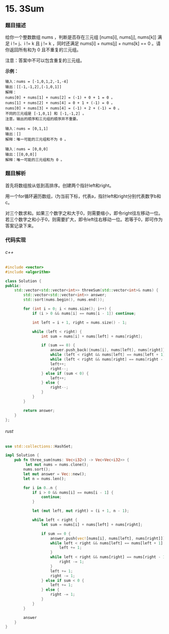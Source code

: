 # 15. 3Sum

### 题目描述

给你一个整数数组 nums ，判断是否存在三元组 [nums[i], nums[j], nums[k]] 满足 i != j、i != k 且 j != k ，同时还满足 nums[i] + nums[j] + nums[k] == 0 。请你返回所有和为 0 且不重复的三元组。

注意：答案中不可以包含重复的三元组。

**示例：**

```
输入：nums = [-1,0,1,2,-1,-4]
输出：[[-1,-1,2],[-1,0,1]]
解释：
nums[0] + nums[1] + nums[2] = (-1) + 0 + 1 = 0 。
nums[1] + nums[2] + nums[4] = 0 + 1 + (-1) = 0 。
nums[0] + nums[3] + nums[4] = (-1) + 2 + (-1) = 0 。
不同的三元组是 [-1,0,1] 和 [-1,-1,2] 。
注意，输出的顺序和三元组的顺序并不重要。
```

```
输入：nums = [0,1,1]
输出：[]
解释：唯一可能的三元组和不为 0 。
```

```
输入：nums = [0,0,0]
输出：[[0,0,0]]
解释：唯一可能的三元组和为 0 。
```

### 题目解析

首先将数组按从低到高排序。创建两个指针left和right。

用一个for循环遍历数组，i为当前下标，代表a，指针left和right分别代表数字b和c。

对三个数求和。如果三个数字之和大于0，则需要缩小，即令right往左移动一位。若三个数字之和小于0，则需要扩大，即令left往右移动一位。若等于0，即可作为答案记录下来。

### 代码实现

###### c++
```c++
#include <vector>
#include <algorithm>

class Solution {
public:
    std::vector<std::vector<int>> threeSum(std::vector<int>& nums) {
        std::vector<std::vector<int>> answer;
        std::sort(nums.begin(), nums.end());

        for (int i = 0; i < nums.size(); i++) {
            if (i > 0 && nums[i] == nums[i - 1]) continue;

            int left = i + 1, right = nums.size() - 1;

            while (left < right) {
                int sum = nums[i] + nums[left] + nums[right];

                if (sum == 0) {
                    answer.push_back({nums[i], nums[left], nums[right]});
                    while (left < right && nums[left] == nums[left + 1]) left++;
                    while (left < right && nums[right] == nums[right - 1]) right--;
                    left++;
                    right--;
                } else if (sum < 0) {
                    left++;
                } else {
                    right--;
                }
            }
        }

        return answer;
    }
};
```

###### rust

```rust
use std::collections::HashSet;

impl Solution {
    pub fn three_sum(nums: Vec<i32>) -> Vec<Vec<i32>> {
         let mut nums = nums.clone();
        nums.sort();
        let mut answer = Vec::new();
        let n = nums.len();

        for i in 0..n {
            if i > 0 && nums[i] == nums[i - 1] {
                continue;
            }

            let (mut left, mut right) = (i + 1, n - 1);

            while left < right {
                let sum = nums[i] + nums[left] + nums[right];

                if sum == 0 {
                    answer.push(vec![nums[i], nums[left], nums[right]]);
                    while left < right && nums[left] == nums[left + 1] {
                        left += 1;
                    }
                    while left < right && nums[right] == nums[right - 1] {
                        right -= 1;
                    }
                    left += 1;
                    right -= 1;
                } else if sum < 0 {
                    left += 1;
                } else {
                    right -= 1;
                }
            }
        }

        answer
    }
}
```
